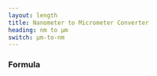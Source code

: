 ```yaml
---
layout: length
title: Nanometer to Micrometer Converter
heading: nm to μm
switch: μm-to-nm
---
```


<script>
  selectInput[0].selected = true
  selectOutput[1].selected = true
</script>

### Formula
